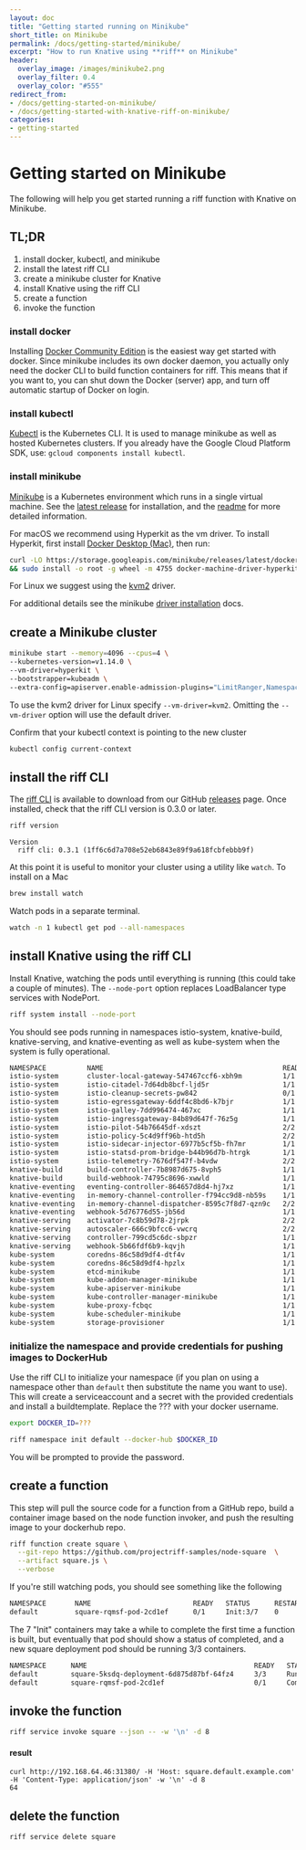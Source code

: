 ```yaml
---
layout: doc
title: "Getting started running on Minikube"
short_title: on Minikube
permalink: /docs/getting-started/minikube/
excerpt: "How to run Knative using **riff** on Minikube"
header:
  overlay_image: /images/minikube2.png
  overlay_filter: 0.4
  overlay_color: "#555"
redirect_from:
- /docs/getting-started-on-minikube/
- /docs/getting-started-with-knative-riff-on-minikube/
categories:
- getting-started
---
```


# Getting started on Minikube

The following will help you get started running a riff function with Knative on Minikube.

## TL;DR

1. install docker, kubectl, and minikube
2. install the latest riff CLI
3. create a minikube cluster for Knative
4. install Knative using the riff CLI
5. create a function
6. invoke the function

### install docker

Installing [Docker Community Edition](https://store.docker.com/search?type=edition&offering=community) is the easiest way get started with docker. Since minikube includes its own docker daemon, you actually only need the docker CLI to build function containers for riff. This means that if you want to, you can shut down the Docker (server) app, and turn off automatic startup of Docker on login.

### install kubectl

[Kubectl](https://kubernetes.io/docs/tasks/tools/install-kubectl/) is the Kubernetes CLI. It is used to manage minikube as well as hosted Kubernetes clusters. If you already have the Google Cloud Platform SDK, use: `gcloud components install kubectl`.

### install minikube

[Minikube](https://kubernetes.io/docs/tasks/tools/install-minikube/) is a Kubernetes environment which runs in a single virtual machine. See the [latest release](https://github.com/kubernetes/minikube/releases) for installation, and the [readme](https://github.com/kubernetes/minikube/blob/master/README.md) for more detailed information.

For macOS we recommend using Hyperkit as the vm driver. To install Hyperkit, first install [Docker Desktop (Mac)](https://store.docker.com/editions/community/docker-ce-desktop-mac), then run:

```sh
curl -LO https://storage.googleapis.com/minikube/releases/latest/docker-machine-driver-hyperkit \
&& sudo install -o root -g wheel -m 4755 docker-machine-driver-hyperkit /usr/local/bin/
```

For Linux we suggest using the [kvm2](https://github.com/kubernetes/minikube/blob/master/docs/drivers.md#kvm2-driver) driver.

For additional details see the minikube [driver installation](https://github.com/kubernetes/minikube/blob/master/docs/drivers.md#hyperkit-driver) docs.

## create a Minikube cluster

```sh
minikube start --memory=4096 --cpus=4 \
--kubernetes-version=v1.14.0 \
--vm-driver=hyperkit \
--bootstrapper=kubeadm \
--extra-config=apiserver.enable-admission-plugins="LimitRanger,NamespaceExists,NamespaceLifecycle,ResourceQuota,ServiceAccount,DefaultStorageClass,MutatingAdmissionWebhook"
```

To use the kvm2 driver for Linux specify `--vm-driver=kvm2`. Omitting the `--vm-driver` option will use the default driver.

Confirm that your kubectl context is pointing to the new cluster

```sh
kubectl config current-context
```

## install the riff CLI

The [riff CLI](https://github.com/projectriff/riff/) is available to download from our GitHub [releases](https://github.com/projectriff/riff/releases) page. Once installed, check that the riff CLI version is 0.3.0 or later.

```sh
riff version
```
```
Version
  riff cli: 0.3.1 (1ff6c6d7a708e52eb6843e89f9a618fcbfebbb9f)
```

At this point it is useful to monitor your cluster using a utility like `watch`. To install on a Mac

```sh
brew install watch
```

Watch pods in a separate terminal.

```sh
watch -n 1 kubectl get pod --all-namespaces
```

## install Knative using the riff CLI

Install Knative, watching the pods until everything is running (this could take a couple of minutes). The `--node-port` option replaces LoadBalancer type services with NodePort.

```sh
riff system install --node-port
```

You should see pods running in namespaces istio-system, knative-build, knative-serving, and knative-eventing as well as kube-system when the system is fully operational. 

```sh
NAMESPACE          NAME                                            READY   STATUS      RESTARTS   AGE
istio-system       cluster-local-gateway-547467ccf6-xbh9m          1/1     Running     0          3m34s
istio-system       istio-citadel-7d64db8bcf-ljd5r                  1/1     Running     0          3m35s
istio-system       istio-cleanup-secrets-pw842                     0/1     Completed   0          3m36s
istio-system       istio-egressgateway-6ddf4c8bd6-k7bjr            1/1     Running     0          3m35s
istio-system       istio-galley-7dd996474-467xc                    1/1     Running     0          3m35s
istio-system       istio-ingressgateway-84b89d647f-76z5g           1/1     Running     0          3m35s
istio-system       istio-pilot-54b76645df-xdszt                    2/2     Running     0          3m21s
istio-system       istio-policy-5c4d9ff96b-htd5h                   2/2     Running     0          3m35s
istio-system       istio-sidecar-injector-6977b5cf5b-fh7mr         1/1     Running     0          3m35s
istio-system       istio-statsd-prom-bridge-b44b96d7b-htrgk        1/1     Running     0          3m35s
istio-system       istio-telemetry-7676df547f-b4vdw                2/2     Running     0          3m35s
knative-build      build-controller-7b8987d675-8vph5               1/1     Running     0          59s
knative-build      build-webhook-74795c8696-xwwld                  1/1     Running     0          59s
knative-eventing   eventing-controller-864657d8d4-hj7xz            1/1     Running     0          57s
knative-eventing   in-memory-channel-controller-f794cc9d8-nb59s    1/1     Running     0          56s
knative-eventing   in-memory-channel-dispatcher-8595c7f8d7-qzn9c   2/2     Running     1          56s
knative-eventing   webhook-5d76776d55-jb56d                        1/1     Running     0          57s
knative-serving    activator-7c8b59d78-2jrpk                       2/2     Running     1          58s
knative-serving    autoscaler-666c9bfcc6-vwcrq                     2/2     Running     1          58s
knative-serving    controller-799cd5c6dc-sbpzr                     1/1     Running     0          58s
knative-serving    webhook-5b66fdf6b9-kqvjh                        1/1     Running     0          58s
kube-system        coredns-86c58d9df4-dtf4v                        1/1     Running     0          9m17s
kube-system        coredns-86c58d9df4-hpzlx                        1/1     Running     0          9m17s
kube-system        etcd-minikube                                   1/1     Running     0          8m30s
kube-system        kube-addon-manager-minikube                     1/1     Running     0          8m15s
kube-system        kube-apiserver-minikube                         1/1     Running     0          8m20s
kube-system        kube-controller-manager-minikube                1/1     Running     0          8m29s
kube-system        kube-proxy-fcbqc                                1/1     Running     0          9m17s
kube-system        kube-scheduler-minikube                         1/1     Running     0          8m9s
kube-system        storage-provisioner                             1/1     Running     0          9m16s
```

### initialize the namespace and provide credentials for pushing images to DockerHub

Use the riff CLI to initialize your namespace (if you plan on using a namespace other than `default` then substitute the name you want to use). This will create a serviceaccount and a secret with the provided credentials and install a buildtemplate. Replace the ??? with your docker username.

```sh
export DOCKER_ID=???
```

```sh
riff namespace init default --docker-hub $DOCKER_ID
```

You will be prompted to provide the password.

## create a function

This step will pull the source code for a function from a GitHub repo, build a container image based on the node function invoker, and push the resulting image to your dockerhub repo.

```sh
riff function create square \
  --git-repo https://github.com/projectriff-samples/node-square  \
  --artifact square.js \
  --verbose
```

If you're still watching pods, you should see something like the following

```sh
NAMESPACE       NAME                         READY   STATUS      RESTARTS   AGE
default         square-rqmsf-pod-2cd1ef      0/1     Init:3/7    0          20s
```

The 7 "Init" containers may take a while to complete the first time a function is built, but eventually that pod should show a status of completed, and a new square deployment pod should be running 3/3 containers.

```sh
NAMESPACE      NAME                                         READY   STATUS      RESTARTS   AGE
default        square-5ksdq-deployment-6d875d87bf-64fz4     3/3     Running     0          47s
default        square-rqmsf-pod-2cd1ef                      0/1     Completed   0          2m30s
```

## invoke the function

```sh
riff service invoke square --json -- -w '\n' -d 8
```

#### result

```
curl http://192.168.64.46:31380/ -H 'Host: square.default.example.com' -H 'Content-Type: application/json' -w '\n' -d 8
64
```

## delete the function

```sh
riff service delete square
```
